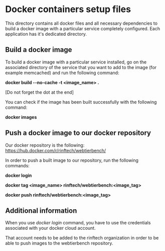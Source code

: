 # Docker containers setup files

This directory contains all docker files and all necessary dependencies to build a docker image
with a particular service completely configured. Each application has it's dedicated directory.

## Build a docker image

To build a docker image with a particular service installed, go on the associated directory of
the service that you want to add to the image (for example memcached) and run the following command:

**docker build --no-cache -t <image_name> .**

[Do not forget the dot at the end]

You can check if the image has been built successfully with the following command:

**docker images**

## Push a docker image to our docker repository

Our docker repository is the following: https://hub.docker.com/r/rinftech/webtierbench/

In order to push a built image to our repository, run the following commands:

**docker login**

**docker tag <image_name> rinftech/webtierbench:<image_tag>**

**docker push rinftech/webtierbench:<image_tag>**

## Additional information

When you use *docker login* command, you have to use the credentials associated with your docker
cloud account.

That account needs to be added to the rinftech organization in order to be able to push images to the
webtierbench repository.

